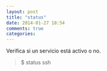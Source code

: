 ```yaml
---
layout: post
title: "status"
date: 2014-01-27 18:54
comments: true
categories: 
---
```

Verifica si un servicio está activo o no.

>$ status ssh

